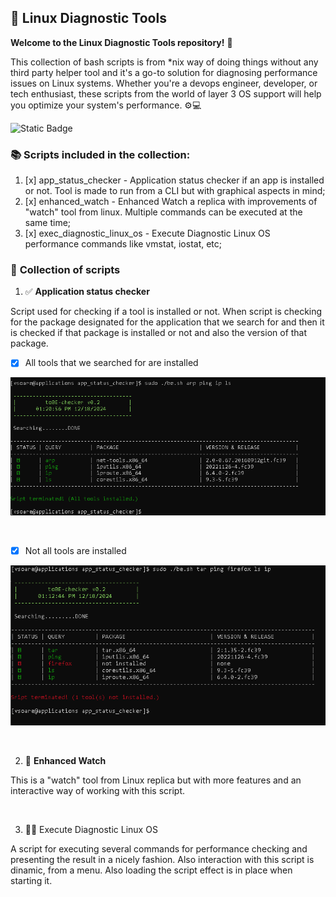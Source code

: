 ## 🐧 Linux Diagnostic Tools

**Welcome to the Linux Diagnostic Tools repository!** 🎉

This collection of bash scripts is from *nix way of doing things without any third party helper tool and it's a go-to solution for diagnosing performance issues on Linux systems. Whether you're a devops engineer, developer, or tech enthusiast, these scripts from the world of layer 3 OS support will help you optimize your system's performance. ⚙️💻

![Static Badge](https://img.shields.io/badge/linux%20diagnostic%20tools%20-%20checking%20for%20performance%20issues%20-%20green?style=flat-square&logo=linux&logoColor=white&labelColor=orange)

### :books: Scripts included in the collection:

1. [x] app_status_checker - Application status checker if an app is installed or not. Tool is made to run from a CLI but with graphical aspects in mind;
2. [x] enhanced_watch - Enhanced Watch a replica with improvements of "watch" tool from linux. Multiple commands can be executed at the same time;
3. [x] exec_diagnostic_linux_os - Execute Diagnostic Linux OS performance commands like vmstat, iostat, etc;



### 🔖 **Collection of scripts**


1. ✅ **Application status checker**

Script used for checking if a tool is installed or not. When script is checking for the package designated for the application that we search for and then it is checked if that package is installed or not and also the version of that package.

* [x] All tools that we searched for are installed

![](readmecontent/allToolsAreInstalledAppStatusChecker.png)

<br>

* [x] Not all tools are installed

![](readmecontent/allToolsAreNotInstalledAppStatusChecker.png)

<br>

2. 👀️ **Enhanced Watch**

This is a "watch" tool from Linux replica but with more features and an interactive way of working with this script.

<br>

3. 👨‍💻 Execute Diagnostic Linux OS

A script for executing several commands for performance checking and presenting the result in a nicely fashion. Also interaction with this script is dinamic, from a menu. Also loading the script effect is in place when starting it.

